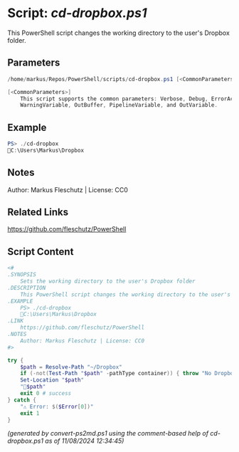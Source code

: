 Script: *cd-dropbox.ps1*
========================

This PowerShell script changes the working directory to the user's Dropbox folder.

Parameters
----------
```powershell
/home/markus/Repos/PowerShell/scripts/cd-dropbox.ps1 [<CommonParameters>]

[<CommonParameters>]
    This script supports the common parameters: Verbose, Debug, ErrorAction, ErrorVariable, WarningAction, 
    WarningVariable, OutBuffer, PipelineVariable, and OutVariable.
```

Example
-------
```powershell
PS> ./cd-dropbox
📂C:\Users\Markus\Dropbox

```

Notes
-----
Author: Markus Fleschutz | License: CC0

Related Links
-------------
https://github.com/fleschutz/PowerShell

Script Content
--------------
```powershell
<#
.SYNOPSIS
	Sets the working directory to the user's Dropbox folder
.DESCRIPTION
	This PowerShell script changes the working directory to the user's Dropbox folder.
.EXAMPLE
	PS> ./cd-dropbox
	📂C:\Users\Markus\Dropbox
.LINK
	https://github.com/fleschutz/PowerShell
.NOTES
	Author: Markus Fleschutz | License: CC0
#>

try {
	$path = Resolve-Path "~/Dropbox"
	if (-not(Test-Path "$path" -pathType container)) { throw "No Dropbox folder at 📂$path - is Dropbox installed?"	}
	Set-Location "$path"
	"📂$path"
	exit 0 # success
} catch {
	"⚠️ Error: $($Error[0])"
	exit 1
}
```

*(generated by convert-ps2md.ps1 using the comment-based help of cd-dropbox.ps1 as of 11/08/2024 12:34:45)*
